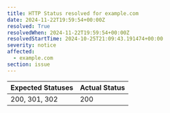```yaml
---
title: HTTP Status resolved for example.com
date: 2024-11-22T19:59:54+00:00Z
resolved: True
resolvedWhen: 2024-11-22T19:59:54+00:00Z
resolvedStartTime: 2024-10-25T21:09:43.191474+00:00
severity: notice
affected:
  - example.com
section: issue
---
```


| Expected Statuses | Actual Status  |
|-------------------|----------------|
| 200, 301, 302 | 200 |
